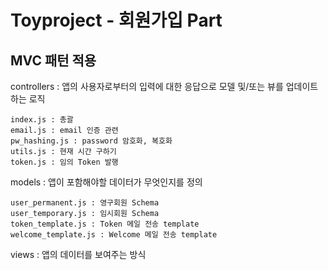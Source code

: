 # Toyproject - 회원가입 Part

## MVC 패턴 적용

controllers : 앱의 사용자로부터의 입력에 대한 응답으로 모델 및/또는 뷰를 업데이트하는 로직

    index.js : 총괄
    email.js : email 인증 관련
    pw_hashing.js : password 암호화, 복호화
    utils.js : 현재 시간 구하기
    token.js : 임의 Token 발행

models : 앱이 포함해야할 데이터가 무엇인지를 정의

    user_permanent.js : 영구회원 Schema
    user_temporary.js : 임시회원 Schema
    token_template.js : Token 메일 전송 template
    welcome_template.js : Welcome 메일 전송 template

views : 앱의 데이터를 보여주는 방식
